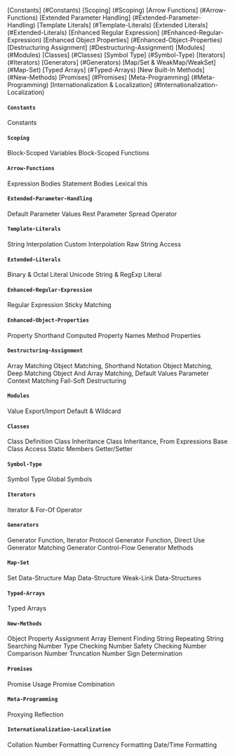 [Constants] (#Constants)
[Scoping] (#Scoping)
[Arrow Functions] (#Arrow-Functions)
[Extended Parameter Handling] (#Extended-Parameter-Handling)
[Template Literals] (#Template-Literals)
[Extended Literals] (#Extended-Literals)
[Enhanced Regular Expression] (#Enhanced-Regular-Expression)
[Enhanced Object Properties] (#Enhanced-Object-Properties)
[Destructuring Assignment] (#Destructuring-Assignment)
[Modules] (#Modules)
[Classes] (#Classes)
[Symbol Type] (#Symbol-Type)
[Iterators] (#Iterators)
[Generators] (#Generators)
[Map/Set & WeakMap/WeakSet] (#Map-Set)
[Typed Arrays] (#Typed-Arrays)
[New Built-In Methods] (#New-Methods)
[Promises] (#Promises)
[Meta-Programming] (#Meta-Programming)
[Internationalization & Localization] (#Internationalization-Localization)


#### `Constants`
Constants
#### `Scoping`
Block-Scoped Variables
Block-Scoped Functions
####  `Arrow-Functions`
Expression Bodies
Statement Bodies
Lexical this
####  `Extended-Parameter-Handling`
Default Parameter Values
Rest Parameter
Spread Operator
#### `Template-Literals`
String Interpolation
Custom Interpolation
Raw String Access
#### `Extended-Literals`
Binary & Octal Literal
Unicode String & RegExp Literal
#### `Enhanced-Regular-Expression`
Regular Expression Sticky Matching
#### `Enhanced-Object-Properties`
Property Shorthand
Computed Property Names
Method Properties
#### `Destructuring-Assignment`
Array Matching
Object Matching, Shorthand Notation
Object Matching, Deep Matching
Object And Array Matching, Default Values
Parameter Context Matching
Fail-Soft Destructuring
#### `Modules`
Value Export/Import
Default & Wildcard
#### `Classes`
Class Definition
Class Inheritance
Class Inheritance, From Expressions
Base Class Access
Static Members
Getter/Setter
#### `Symbol-Type`
Symbol Type
Global Symbols
#### `Iterators`
Iterator & For-Of Operator
#### `Generators`
Generator Function, Iterator Protocol
Generator Function, Direct Use
Generator Matching
Generator Control-Flow
Generator Methods
#### `Map-Set`
Set Data-Structure
Map Data-Structure
Weak-Link Data-Structures
#### `Typed-Arrays`
Typed Arrays
#### `New-Methods`
Object Property Assignment
Array Element Finding
String Repeating
String Searching
Number Type Checking
Number Safety Checking
Number Comparison
Number Truncation
Number Sign Determination
#### `Promises`
Promise Usage
Promise Combination
#### `Meta-Programming`
Proxying
Reflection
#### `Internationalization-Localization`
Collation
Number Formatting
Currency Formatting
Date/Time Formatting
